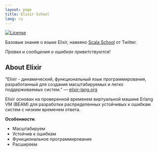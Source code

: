 ```yaml
---
layout: page
title: Elixir School
lang: ru
---
```


[![License](http://img.shields.io/badge/license-MIT-brightgreen.svg)](http://opensource.org/licenses/MIT)

Базовые знания о языке Elixir, навеяно [Scala School](http://twitter.github.io/scala_school/) от Twitter.

_Правки и сообщения о ошибках приветствуются!_

## About Elixir

"Elixir - динамический, функциональный язык программирования, разработанный для создания масштабируемых и легко поддерживаемых систем." — [elixir-lang.org](http://elixir-lang.org/)

Elixir основан на проверенной временем виртуальной машине Erlang VM (BEAM) для разработки распределенных устойчивых к ошибкам систем с низким временем ответа.

__Особенности__:

+ Масштабируем
+ Устойчив к ошибкам
+ Функциональное программирование
+ Расширяем
